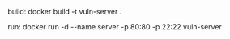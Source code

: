build: docker build -t vuln-server .

run: docker run -d --name server -p 80:80 -p 22:22 vuln-server

